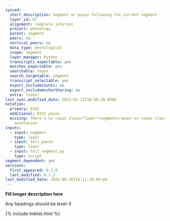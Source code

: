 ```yaml
---
synced:
  short_description: Segment or pause following the current segment
  layer_id: 67
  alignment: complete interval
  project: phonology
  parent: segment
  peers: no
  vertical_peers: no
  data_type: phonological
  scope: segment
  layer_manager: Python
  transcripts_exportable: yes
  matches_exportable: yes
  searchable: regex
  search_targetable: segment
  transcript_selectable: yes
  export_includeCounts: no
  export_includeAnchorSharing: no
  extra: (none)
last_sync_modified_date: 2025-01-11T16:50:28-0500
notation:
  primary: DISC
  additional: DISC pause
  missing: There's no <span class="layer">segment</span> or <span class="layer">foll_pause</span>
    annotation
inputs:
  - input: segment
    type: layer
  - input: foll_pause
    type: layer
  - input: foll_segment.py
    type: script
segment_dependent: yes
versions:
  first_appeared: 0.1.0
  last_modified: 0.1.2
last_modified_date: 2025-06-16T14:12:10-04:00
---
```


**Fill longer description here**

Any headings should be level-3


{% include linklist.html %}
